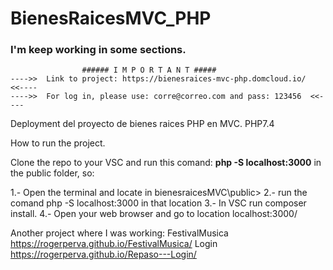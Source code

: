 # BienesRaicesMVC_PHP
### I'm keep working in some sections.
                    ###### I M P O R T A N T ##### 
    ---->>  Link to project: https://bienesraices-mvc-php.domcloud.io/    <<----
    ---->>  For log in, please use: corre@correo.com and pass: 123456  <<----
           

Deployment del proyecto de bienes raices PHP en MVC.
PHP7.4

How to run the project.

Clone the repo to your VSC and run this comand: **php -S localhost:3000** in the public folder, so:

1.- Open the terminal and locate in bienesraicesMVC\public> 
2.- run the comand php -S localhost:3000 in that location
3.- In VSC run composer install.
4.- Open your web browser and go to location localhost:3000/

Another project where I was working:
FestivalMusica
https://rogerperva.github.io/FestivalMusica/
Login
https://rogerperva.github.io/Repaso---Login/
